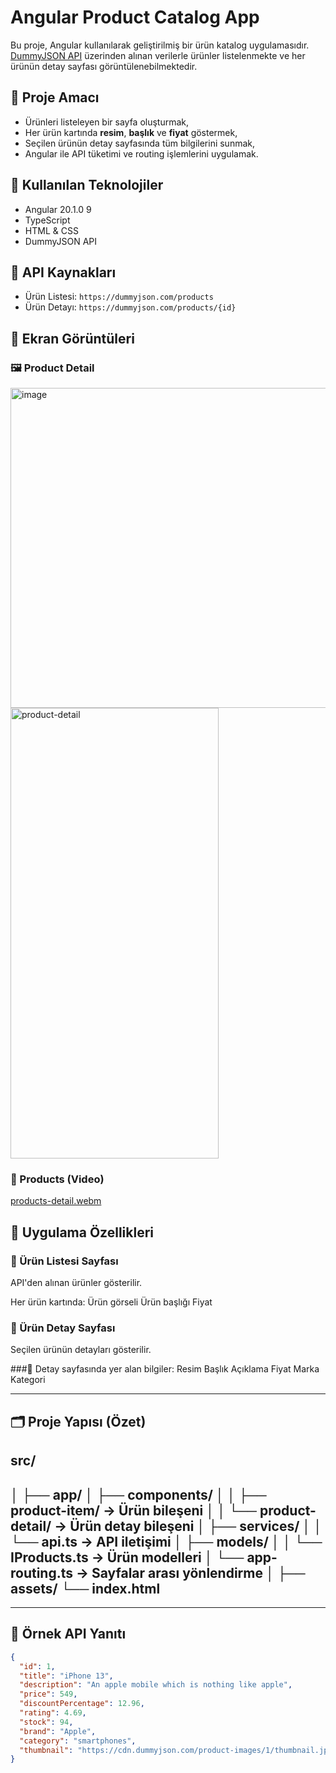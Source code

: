 # Angular Product Catalog App

Bu proje, Angular kullanılarak geliştirilmiş bir ürün katalog uygulamasıdır. [DummyJSON API](https://dummyjson.com/products) üzerinden alınan verilerle ürünler listelenmekte ve her ürünün detay sayfası görüntülenebilmektedir.

## 🎯 Proje Amacı

- Ürünleri listeleyen bir sayfa oluşturmak,
- Her ürün kartında **resim**, **başlık** ve **fiyat** göstermek,
- Seçilen ürünün detay sayfasında tüm bilgilerini sunmak,
- Angular ile API tüketimi ve routing işlemlerini uygulamak.

## 🔧 Kullanılan Teknolojiler

- Angular 20.1.0 9
- TypeScript
- HTML & CSS 
- DummyJSON API

## 🔗 API Kaynakları

- Ürün Listesi: `https://dummyjson.com/products`
- Ürün Detayı: `https://dummyjson.com/products/{id}`

## 📸 Ekran Görüntüleri

### 🖼️ Product Detail

<img width="958" height="512" alt="image" src="https://github.com/user-attachments/assets/f37bd9e4-881c-423f-b94d-489346b0c01e" />

<img width="333" height="721" alt="product-detail" src="https://github.com/user-attachments/assets/ff660823-97cf-4041-bc1a-33b3ce477fb5" />

### 🎥 Products (Video)

[products-detail.webm](https://github.com/user-attachments/assets/3d9ff8d0-c6d6-4123-a872-5b74a12142bb)


## 🧭 Uygulama Özellikleri

### 🔹 Ürün Listesi Sayfası
API'den alınan ürünler gösterilir.

Her ürün kartında:
Ürün görseli
Ürün başlığı
Fiyat

### 🔹 Ürün Detay Sayfası
Seçilen ürünün detayları gösterilir.

###🔹 Detay sayfasında yer alan bilgiler:
Resim
Başlık
Açıklama
Fiyat
Marka
Kategori

---

## 🗂️ Proje Yapısı (Özet)
src/
---
│
├── app/
│   ├── components/
│   │   ├── product-item/        → Ürün bileşeni
│   │   └── product-detail/      → Ürün detay bileşeni
│   ├── services/
│   │   └── api.ts       → API iletişimi
│   ├── models/
│   │   └── IProducts.ts         → Ürün modelleri
│   └── app-routing.ts    → Sayfalar arası yönlendirme
│
├── assets/
└── index.html
---


---
## 🧪 Örnek API Yanıtı

```json
{
  "id": 1,
  "title": "iPhone 13",
  "description": "An apple mobile which is nothing like apple",
  "price": 549,
  "discountPercentage": 12.96,
  "rating": 4.69,
  "stock": 94,
  "brand": "Apple",
  "category": "smartphones",
  "thumbnail": "https://cdn.dummyjson.com/product-images/1/thumbnail.jpg"
}


